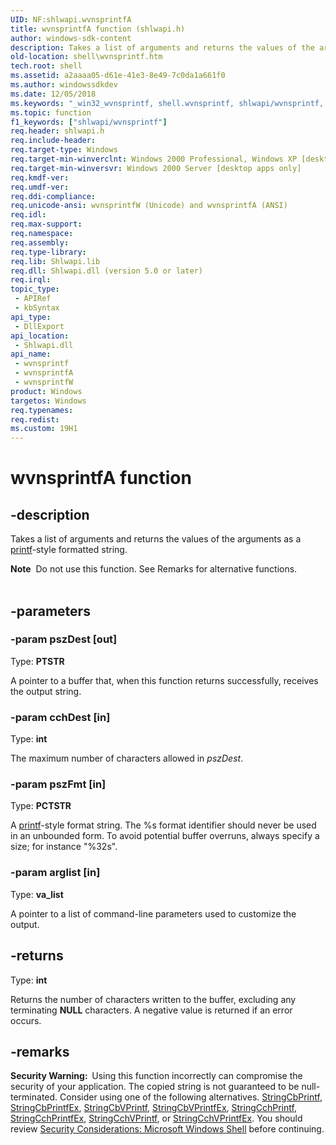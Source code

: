 ```yaml
---
UID: NF:shlwapi.wvnsprintfA
title: wvnsprintfA function (shlwapi.h)
author: windows-sdk-content
description: Takes a list of arguments and returns the values of the arguments as a printf-style formatted string.
old-location: shell\wvnsprintf.htm
tech.root: shell
ms.assetid: a2aaaa05-d61e-41e3-8e49-7c0da1a661f0
ms.author: windowssdkdev
ms.date: 12/05/2018
ms.keywords: "_win32_wvnsprintf, shell.wvnsprintf, shlwapi/wvnsprintf, shlwapi/wvnsprintfA, shlwapi/wvnsprintfW, wvnsprintf, wvnsprintf function [Windows Shell], wvnsprintfA, wvnsprintfW"
ms.topic: function
f1_keywords: ["shlwapi/wvnsprintf"]
req.header: shlwapi.h
req.include-header: 
req.target-type: Windows
req.target-min-winverclnt: Windows 2000 Professional, Windows XP [desktop apps only]
req.target-min-winversvr: Windows 2000 Server [desktop apps only]
req.kmdf-ver: 
req.umdf-ver: 
req.ddi-compliance: 
req.unicode-ansi: wvnsprintfW (Unicode) and wvnsprintfA (ANSI)
req.idl: 
req.max-support: 
req.namespace: 
req.assembly: 
req.type-library: 
req.lib: Shlwapi.lib
req.dll: Shlwapi.dll (version 5.0 or later)
req.irql: 
topic_type:
 - APIRef
 - kbSyntax
api_type:
 - DllExport
api_location:
 - Shlwapi.dll
api_name:
 - wvnsprintf
 - wvnsprintfA
 - wvnsprintfW
product: Windows
targetos: Windows
req.typenames: 
req.redist: 
ms.custom: 19H1
---
```


# wvnsprintfA function


## -description


Takes a list of arguments and returns the values of the arguments as a <a href="https://docs.microsoft.com/windows/desktop/direct3dhlsl/printf">printf</a>-style formatted string.
            
<div class="alert"><b>Note</b>  Do not use this function. See Remarks for alternative functions.</div><div> </div>

## -parameters




### -param pszDest [out]

Type: <b>PTSTR</b>

A pointer to a buffer that, when this function returns successfully, receives the output string.


### -param cchDest [in]

Type: <b>int</b>

The maximum number of characters allowed in <i>pszDest</i>.


### -param pszFmt [in]

Type: <b>PCTSTR</b>

A <a href="https://docs.microsoft.com/windows/desktop/direct3dhlsl/printf">printf</a>-style format string. The %s format identifier should never be used in an unbounded form. To avoid potential buffer overruns, always specify a size; for instance "%32s".


### -param arglist [in]

Type: <b>va_list</b>

A pointer to a list of command-line parameters used to customize the output.


## -returns



Type: <b>int</b>

Returns the number of characters written to the buffer, excluding any terminating <b>NULL</b> characters. A negative value is returned if an error occurs.




## -remarks



<b>Security Warning:  </b>Using this function incorrectly can compromise the security of your application. The copied string is not guaranteed to be null-terminated. Consider using one of the following alternatives. <a href="https://docs.microsoft.com/windows/desktop/api/strsafe/nf-strsafe-stringcbprintfa">StringCbPrintf</a>, <a href="https://docs.microsoft.com/windows/desktop/api/strsafe/nf-strsafe-stringcbprintfexa">StringCbPrintfEx</a>, <a href="https://docs.microsoft.com/windows/desktop/api/strsafe/nf-strsafe-stringcbvprintfa">StringCbVPrintf</a>, <a href="https://docs.microsoft.com/windows/desktop/api/strsafe/nf-strsafe-stringcbvprintfexa">StringCbVPrintfEx</a>, <a href="https://docs.microsoft.com/windows/desktop/api/strsafe/nf-strsafe-stringcchprintfa">StringCchPrintf</a>, <a href="https://docs.microsoft.com/windows/desktop/api/strsafe/nf-strsafe-stringcchprintfexa">StringCchPrintfEx</a>, <a href="https://docs.microsoft.com/windows/desktop/api/strsafe/nf-strsafe-stringcchvprintfa">StringCchVPrintf</a>, or <a href="https://docs.microsoft.com/windows/desktop/api/strsafe/nf-strsafe-stringcchvprintfexa">StringCchVPrintfEx</a>. You should review <a href="https://docs.microsoft.com/windows/desktop/shell/sec-shell">Security Considerations: Microsoft Windows Shell</a> before continuing.



